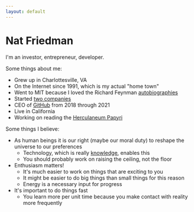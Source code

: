 ```yaml
---
layout: default
---
```


# Nat Friedman

I'm an investor, entrepreneur, developer.

Some things about me:

* Grew up in Charlottesville, VA
* On the Internet since 1991, which is my actual "home town"
* Went to MIT because I loved the Richard Feynman [autobiographies](https://example.com)
* Started [two companies](#)
* CEO of [GitHub](#) from 2018 through 2021
* Live in California
* Working on reading the [Herculaneum Papyri](#)

Some things I believe:

* As human beings it is our right (maybe our moral duty) to reshape the universe to our preferences
    * Technology, which is really [knowledge](#), enables this
    * You should probably work on raising the ceiling, not the floor
* Enthusiasm matters!
    * It's much easier to work on things that are exciting to you
    * It might be easier to do big things than small things for this reason
    * Energy is a necessary input for progress
* It's important to do things fast
    * You learn more per unit time because you make contact with reality more frequently